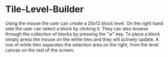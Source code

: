 # Tile-Level-Builder
Using the mouse the user can create a 20x12 block level. 
On the right hand side the user can select a block by clicking it. 
They can also browse through the collection of blocks by pressing the "w" key. 
To place a block simply press the mouse on the white tiles and they will actively update. 
A row of white tiles separates the selection area on the right, from the level canvas on the rest of the screen.
